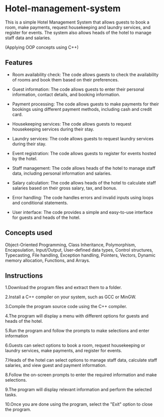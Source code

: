 # Hotel-management-system

This is a simple Hotel Management System that allows guests to book a room, make payments, request housekeeping and laundry services, and register for events. The system also allows heads of the hotel to manage staff data and salaries.

(Applying OOP concepts using C++)

## Features

- Room availability check: The code allows guests to check the availability of rooms and book them based on their preferences.

- Guest information: The code allows guests to enter their personal information, contact details, and booking information.

- Payment processing: The code allows guests to make payments for their bookings using different payment methods, including cash and credit card.

- Housekeeping services: The code allows guests to request housekeeping services during their stay.

- Laundry services: The code allows guests to request laundry services during their stay.

- Event registration: The code allows guests to register for events hosted by the hotel.

- Staff management: The code allows heads of the hotel to manage staff data, including personal information and salaries.

- Salary calculation: The code allows heads of the hotel to calculate staff salaries based on their gross salary, tax, and bonus.

- Error handling: The code handles errors and invalid inputs using loops and conditional statements.

- User interface: The code provides a simple and easy-to-use interface for guests and heads of the hotel.

## Concepts used
Object-Oriented Programming, Class Inheritance, Polymorphism, Encapsulation, Input/Output, User-defined data types, Control structures, Typecasting, File handling, Exception handling, Pointers, Vectors, Dynamic memory allocation, Functions, and Arrays.
## Instructions
1.Download the program files and extract them to a folder.

2.Install a C++ compiler on your system, such as GCC or MinGW.

3.Compile the program source code using the C++ compiler.

4.The program will display a menu with different options for guests and heads of the hotel.

5.Run the program and follow the prompts to make selections and enter information

6.Guests can select options to book a room, request housekeeping or laundry services, make payments, and register for events.

7.Heads of the hotel can select options to manage staff data, calculate staff salaries, and view guest and payment information.

8.Follow the on-screen prompts to enter the required information and make selections.

9.The program will display relevant information and perform the selected tasks.

10.Once you are done using the program, select the "Exit" option to close the program.

